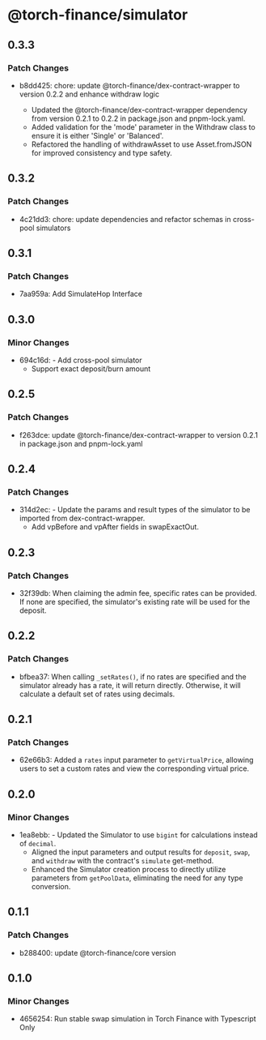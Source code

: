 # @torch-finance/simulator

## 0.3.3

### Patch Changes

- b8dd425: chore: update @torch-finance/dex-contract-wrapper to version 0.2.2 and enhance withdraw logic

  - Updated the @torch-finance/dex-contract-wrapper dependency from version 0.2.1 to 0.2.2 in package.json and pnpm-lock.yaml.
  - Added validation for the 'mode' parameter in the Withdraw class to ensure it is either 'Single' or 'Balanced'.
  - Refactored the handling of withdrawAsset to use Asset.fromJSON for improved consistency and type safety.

## 0.3.2

### Patch Changes

- 4c21dd3: chore: update dependencies and refactor schemas in cross-pool simulators

## 0.3.1

### Patch Changes

- 7aa959a: Add SimulateHop Interface

## 0.3.0

### Minor Changes

- 694c16d: - Add cross-pool simulator
  - Support exact deposit/burn amount

## 0.2.5

### Patch Changes

- f263dce: update @torch-finance/dex-contract-wrapper to version 0.2.1 in package.json and pnpm-lock.yaml

## 0.2.4

### Patch Changes

- 314d2ec: - Update the params and result types of the simulator to be imported from dex-contract-wrapper.
  - Add vpBefore and vpAfter fields in swapExactOut.

## 0.2.3

### Patch Changes

- 32f39db: When claiming the admin fee, specific rates can be provided. If none are specified, the simulator's existing rate will be used for the deposit.

## 0.2.2

### Patch Changes

- bfbea37: When calling `_setRates()`, if no rates are specified and the simulator already has a rate, it will return directly. Otherwise, it will calculate a default set of rates using decimals.

## 0.2.1

### Patch Changes

- 62e66b3: Added a `rates` input parameter to `getVirtualPrice`, allowing users to set a custom rates and view the corresponding virtual price.

## 0.2.0

### Minor Changes

- 1ea8ebb: - Updated the Simulator to use `bigint` for calculations instead of `decimal`.
  - Aligned the input parameters and output results for `deposit`, `swap`, and `withdraw` with the contract's `simulate` get-method.
  - Enhanced the Simulator creation process to directly utilize parameters from `getPoolData`, eliminating the need for any type conversion.

## 0.1.1

### Patch Changes

- b288400: update @torch-finance/core version

## 0.1.0

### Minor Changes

- 4656254: Run stable swap simulation in Torch Finance with Typescript Only
